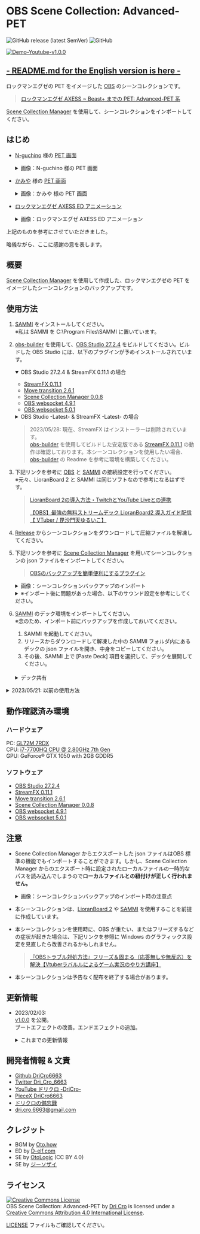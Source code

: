 # OBS Scene Collection: Advanced-PET

![GitHub release (latest SemVer)](https://img.shields.io/github/v/release/DriCro6663/advanced-pet)
![GitHub](https://img.shields.io/github/license/DriCro6663/advanced-pet)

[![Demo-Youtube-v1.0.0](https://img.youtube.com/vi/LzrnZg5Scx4/0.jpg)](https://www.youtube.com/watch?v=LzrnZg5Scx4)

[obs_builder]:https://github.com/DriCro6663/obs-builder
[obs]:https://github.com/obsproject/obs-studio/releases
[obs_27.2.4]:https://github.com/obsproject/obs-studio/releases/tag/27.2.4

[StreamFX]:https://github.com/Xaymar/obs-StreamFX/releases
[StreamFX_0.11.1]:https://github.com/Xaymar/obs-StreamFX/releases/tag/0.11.1

[Move_transition]:https://obsproject.com/forum/resources/move-transition.913/
[Move_transition_2.6.1]:https://obsproject.com/forum/resources/move-transition.913/version/4297/download?file=84807

[Scene_Collection_Manager]:https://obsproject.com/forum/resources/scene-collection-manager.1434/

[OBS_websocket_4.9.1]:https://github.com/obsproject/obs-websocket/releases/tag/4.9.1-compat
[OBS_websocket_5.0.1]:https://github.com/obsproject/obs-websocket/releases/tag/5.0.1

## [- README.md for the English version is here -](./README-EN.md)

ロックマンエグゼの PET をイメージした [OBS](https://obsproject.com/ja) のシーンコレクションです。

> [ロックマンエグゼ AXESS ~ Beast+ までの PET: Advanced-PET 系](https://www.nicovideo.jp/watch/sm30540016)

[Scene Collection Manager](https://obsproject.com/forum/resources/scene-collection-manager.1434/) を使用して、シーンコレクションをインポートしてください。

## はじめ

* [N-guchino](https://exe-rockman.net/) 様の [PET 画面](https://exe-rockman.net/wp-content/uploads/2020/06/pet06.png)

    <details>
    <summary>画像：N-guchino 様の PET 画面</summary>

    [![N-guchino_PET](https://exe-rockman.net/wp-content/uploads/2020/06/pet06.png)](https://exe-rockman.net/make_a_pet_extra01/)

    </details>

* [かみや](https://www.nicovideo.jp/user/19608348) 様の [PET 画面](https://www.nicovideo.jp/watch/sm36826926)

    <details>
    <summary>画像：かみや 様の PET 画面</summary>

    [![ロックマンエグゼ風仮想背景](https://img.cdn.nimg.jp/s/nicovideo/thumbnails/36826926/36826926.61672808.original/r1280x720l?key=288286928b9953df497529e34b1532da9f672da9b8e034b847091eaf6e526f75)](https://www.youtube.com/watch?v=lhHvjWNb8AA)

    </details>

* [ロックマンエグゼ AXESS ED アニメーション](https://www.nicovideo.jp/watch/sm30540016)

    <details><summary>画像：ロックマンエグゼ AXESS ED アニメーション</summary>

    [![光とどく場所ノンテロ](https://img.cdn.nimg.jp/s/nicovideo/thumbnails/30540016/30540016.original/r1280x720l?key=52b270c1df982983aa0f64c9f029287bb0965a98f31a33d56cacd9c0dc75bc5a)](https://www.nicovideo.jp/watch/sm30540016)

    </details>

上記のものを参考にさせていただきました。

略儀ながら、ここに感謝の意を表します。

## 概要

[Scene Collection Manager](https://obsproject.com/forum/resources/scene-collection-manager.1434/) を使用して作成した、ロックマンエグゼの PET をイメージしたシーンコレクションのバックアップです。

## 使用方法

1. [SAMMI](https://github.com/SAMMISolutions/SAMMI-Official/releases) をインストールしてください。<br>
※私は SAMMI を C:\Program Files\SAMMI に置いています。

2. [obs-builder][obs_builder] を使用して、[OBS Studio 27.2.4][obs_27.2.4] をビルドしてください。ビルドした OBS Studio には、以下のプラグインが予めインストールされています。

    <details open>
      <summary>OBS Studio 27.2.4 & StreamFX 0.11.1 の場合</summary>
    
      * [StreamFX 0.11.1][StreamFX_0.11.1]
      * [Move transition 2.6.1][Move_transition_2.6.1]
      * [Scene Collection Manager 0.0.8][Scene_Collection_Manager]
      * [OBS websocket 4.9.1][OBS_websocket_4.9.1]
      * [OBS websocket 5.0.1][OBS_websocket_5.0.1]
    </details>
    
    <details>
      <summary>OBS Studio -Latest- & StreamFX -Latest- の場合</summary>
      
      * [StreamFX -Latest-][StreamFX]
      * [Move transition -Latest-][Move_transition]
      * [Scene Collection Manager 0.0.8][Scene_Collection_Manager]
    </details>

    > 2023/05/28: 現在、StreamFX はインストーラーは削除されています。<br>
    > [obs-builder][obs_builder] を使用してビルドした安定版である [StreamFX 0.11.1][StreamFX_0.11.1] の動作は確認しております。本シーンコレクションを使用したい場合、[obs-builder][obs_builder] の Readme を参考に環境を構築してください。

3. 下記リンクを参考に [OBS](https://obsproject.com/ja) と [SAMMI](https://github.com/SAMMISolutions/SAMMI-Official/releases) の接続設定を行ってください。<br>※元々、LioranBoard 2 と SAMMI は同じソフトなので参考になるはずです。

    > [LioranBoard 2の導入方法・TwitchとYouTube Liveとの連携](https://kurocha.jp/lioranboard2-setup)
    >
    > [【OBS】最強の無料ストリームデック LioranBoard2 導入ガイド配信【 VTuber / 毘沙門天ゆるいこ】](https://www.youtube.com/live/Vf76nyIeeng?feature=share)

4. [Release](https://github.com/DriCro6663//releases) からシーンコレクションをダウンロードして圧縮ファイルを解凍してください。

5. 下記リンクを参考に [Scene Collection Manager](https://obsproject.com/forum/resources/scene-collection-manager.1434/) を用いてシーンコレクションの json ファイルをインポートしてください。

    > [OBSのバックアップを簡単便利にするプラグイン](https://kurocha.jp/obs-scene-collection-manager)

    <details><summary>
    画像：シーンコレクションバックアップのインポート
    </summary>
    
    ![kurocha-import-01](https://kurocha.jp/wp-content/uploads/2022/05/2022-05-09_17h12_27-1.jpg)
    
    ![kurocha-import-02](https://kurocha.jp/wp-content/uploads/2022/05/2022-05-09_17h14_04.jpg)
    
    ![kurocha-import-03](https://kurocha.jp/wp-content/uploads/2022/05/2022-05-09_17h17_53.jpg)
    
    > [OBSのバックアップを簡単便利にするプラグイン](https://kurocha.jp/obs-scene-collection-manager)
    </details>

    <details><summary>
    ※インポート後に問題があった場合、以下のサウンド設定を参考にしてください。
    </summary>

    * BGM: [深層世界](https://oto.how/sound/457), 再生速度：150 %, 音量：-32.0 db
    * ED: [Seeds for the future / Free BGM Ver.](https://www.d-elf.com/free-bgm/free-bgm-ending), 音量：-16.0 db
    * PET-boot-se: [サウンドデザイン-04](https://koukaon.g-sozai.com/se-532.html), 再生速度：50 %, 音量：-8.0 db
    * task-bar-se: [Cyber11-1](https://otologic.jp/free/se/cyber02.html), 再生速度：200 %, 音量：+8.0 db
    * loading-se: [Cyber13-1](https://otologic.jp/free/se/cyber02.html)
    * scene-change-se: [Cyber14-1](https://otologic.jp/free/se/cyber02.html)
    * decision-se: [Cyber15-1](https://otologic.jp/free/se/cyber02.html)
    * PET-frame-se: [Cyber16-2](https://otologic.jp/free/se/cyber02.html)
    * v-se: [Cyber17-1](https://otologic.jp/free/se/cyber02.html)

    </details>

6. [SAMMI](https://github.com/SAMMISolutions/SAMMI-Official/releases) のデック環境をインポートしてください。<br>※念のため、インポート前にバックアップを作成しておいてください。

    1. SAMMI を起動してください。
    2. リリースからダウンロードして解凍した中の SAMMI フォルダ内にあるデックの json ファイルを開き、中身をコピーしてください。
    3. その後、SAMMI 上で [Paste Deck] 項目を選択して、デックを展開してください。

    <br>

    <details>
      <summary>デック共有</summary>
      
      > SAMMI で、共有したいデッキを選択して、その上で右クリックして「デッキをコピー」を選択します。これで、JSON のデッキデータがすべてクリップボードにコピーされる。その後、それをテキストファイルに貼り付けて、他の人と共有することができます。  
      > 　デッキをインポートするには、SAMMI のサイドメニューで Paste Deck を押してください。
      >
      > Share a deck  
      > In SAMMI, select a deck you wish to share with someone, right click on it and select Copy Deck. This will copy all your JSON deck data into your clipboard. You can then paste it into a text file to share with others.  
      > To Import a deck, press Paste Deck in SAMMI’s side menu.  
      > [SAMMI FAQ -Buttons & Commands-](https://sammi.solutions/docs/faq/commands)
    </details>

<details>
    <summary>2023/05/21: 以前の使用方法</summary>
    
1. [OBS](https://obsproject.com/ja) と [SAMMI](https://github.com/SAMMISolutions/SAMMI-Official/releases) をインストールしてください。<br>※私は SAMMI を C:\Program Files\SAMMI に置いています。

2. 以下ののプラグインを [OBS](https://obsproject.com/ja) にインストールしてください。

    * [Scene Collection Manager](https://obsproject.com/forum/resources/scene-collection-manager.1434/)
    * [Move transition](https://obsproject.com/forum/resources/move-transition.913/)
    * [StreamFX](https://obsproject.com/forum/resources/streamfx-for-obs%C2%AE-studio.578/)

        > 2023/02/01 現在、私は [StreamFX 0.12.0 Alpha 151](https://github.com/Xaymar/obs-StreamFX/releases/tag/0.12.0a151) を使用しています。ご使用の OBS によって、StreamFX の Version を選んでご使用ください。

3. 下記リンクを参考に [OBS](https://obsproject.com/ja) と [SAMMI](https://github.com/SAMMISolutions/SAMMI-Official/releases) の接続設定を行ってください。<br>※元々、LioranBoard 2 と SAMMI は同じソフトなので参考になるはずです。

    > [LioranBoard 2の導入方法・TwitchとYouTube Liveとの連携](https://kurocha.jp/lioranboard2-setup)
    >
    > [【OBS】最強の無料ストリームデック LioranBoard2 導入ガイド配信【 VTuber / 毘沙門天ゆるいこ】](https://www.youtube.com/live/Vf76nyIeeng?feature=share)

4. [Release](https://github.com/DriCro6663//releases) からシーンコレクションをダウンロードして圧縮ファイルを解凍してください。

5. 下記リンクを参考に [Scene Collection Manager](https://obsproject.com/forum/resources/scene-collection-manager.1434/) を用いてシーンコレクションの json ファイルをインポートしてください。

    > [OBSのバックアップを簡単便利にするプラグイン](https://kurocha.jp/obs-scene-collection-manager)

    <details><summary>
    画像：シーンコレクションバックアップのインポート
    </summary>
    
    ![kurocha-import-01](https://kurocha.jp/wp-content/uploads/2022/05/2022-05-09_17h12_27-1.jpg)
    
    ![kurocha-import-02](https://kurocha.jp/wp-content/uploads/2022/05/2022-05-09_17h14_04.jpg)
    
    ![kurocha-import-03](https://kurocha.jp/wp-content/uploads/2022/05/2022-05-09_17h17_53.jpg)
    
    > [OBSのバックアップを簡単便利にするプラグイン](https://kurocha.jp/obs-scene-collection-manager)
    </details>

    <details><summary>
    ※インポート後に問題があった場合、以下のサウンド設定を参考にしてください。
    </summary>

    * BGM: [深層世界](https://oto.how/sound/457), 再生速度：150 %, 音量：-32.0 db
    * ED: [Seeds for the future / Free BGM Ver.](https://www.d-elf.com/free-bgm/free-bgm-ending), 音量：-16.0 db
    * PET-boot-se: [サウンドデザイン-04](https://koukaon.g-sozai.com/se-532.html), 再生速度：50 %, 音量：-8.0 db
    * task-bar-se: [Cyber11-1](https://otologic.jp/free/se/cyber02.html), 再生速度：200 %, 音量：+8.0 db
    * loading-se: [Cyber13-1](https://otologic.jp/free/se/cyber02.html)
    * scene-change-se: [Cyber14-1](https://otologic.jp/free/se/cyber02.html)
    * decision-se: [Cyber15-1](https://otologic.jp/free/se/cyber02.html)
    * PET-frame-se: [Cyber16-2](https://otologic.jp/free/se/cyber02.html)
    * v-se: [Cyber17-1](https://otologic.jp/free/se/cyber02.html)

    </details>

6. [SAMMI](https://github.com/SAMMISolutions/SAMMI-Official/releases) のデック環境をインポートしてください。<br>※念のため、インポート前にバックアップを作成しておいてください。

    1. SAMMI を起動してください。
    2. リリースからダウンロードして解凍した中の SAMMI フォルダ内にあるデックの json ファイルを開き、中身をコピーしてください。
    3. その後、SAMMI 上で [Paste Deck] 項目を選択して、デックを展開してください。

    <br>

    > デック共有  
    > SAMMI で、共有したいデッキを選択して、その上で右クリックして「デッキをコピー」を選択します。これで、JSON のデッキデータがすべてクリップボードにコピーされる。その後、それをテキストファイルに貼り付けて、他の人と共有することができます。  
    > 　デッキをインポートするには、SAMMI のサイドメニューで Paste Deck を押してください。
    >
    > Share a deck  
    > In SAMMI, select a deck you wish to share with someone, right click on it and select Copy Deck. This will copy all your JSON deck data into your clipboard. You can then paste it into a text file to share with others.  
    > To Import a deck, press Paste Deck in SAMMI’s side menu.  
    > [SAMMI FAQ -Buttons & Commands-](https://sammi.solutions/docs/faq/commands)
</details>

## 動作確認済み環境

### ハードウェア

PC: [GL72M 7RDX](https://www.msi.com/Laptop/GL72M-7RDX/Specification)  
CPU: [i7-7700HQ CPU @ 2.80GHz 7th Gen](https://www.intel.co.jp/content/www/jp/ja/products/sku/97185/intel-core-i77700hq-processor-6m-cache-up-to-3-80-ghz/specifications.html)  
GPU: GeForce® GTX 1050 with 2GB GDDR5

### ソフトウェア

* [OBS Studio 27.2.4][obs_27.2.4]
* [StreamFX 0.11.1][StreamFX_0.11.1]
* [Move transition 2.6.1][Move_transition_2.6.1]
* [Scene Collection Manager 0.0.8][Scene_Collection_Manager]
* [OBS websocket 4.9.1][OBS_websocket_4.9.1]
* [OBS websocket 5.0.1][OBS_websocket_5.0.1]

## 注意

* Scene Collection Manager からエクスポートした json ファイルはOBS 標準の機能でもインポートすることができます。しかし、Scene Collection Manager からのエクスポート時に設定されたローカルファイルの一時的なパスを読み込んでしまうので**ローカルファイルとの紐付けが正しく行われません。**

    <details><summary>
    画像：シーンコレクションバックアップのインポート時の注意点
    </summary>
    
    ![kurocha-note-01](https://kurocha.jp/wp-content/uploads/2022/05/2022-05-09_17h11_06.jpg)
    
    ![kurocha-note-02](https://kurocha.jp/wp-content/uploads/2022/05/2022-05-09_17h17_02.jpg)
    
    > [OBSのバックアップを簡単便利にするプラグイン](https://kurocha.jp/obs-scene-collection-manager)

    </details>

* 本シーンコレクションは、[LioranBoard 2](https://github.com/LioranWaters/Lioranboard2Update) や [SAMMI](https://sammi.solutions/) を使用することを前提に作成しています。

* 本シーンコレクションを使用時に、OBS が重たい、またはフリーズするなどの症状が起きた場合は、下記リンクを参照に Windows のグラフィックス設定を見直したら改善されるかもしれません。

    > [『OBSトラブル対処方法』フリーズ＆固まる（応答無しや無反応）を解決【Vtuberラバルルによるゲーム実況のやり方講座】](https://youtu.be/KP3QfsjP66M)

* 本シーンコレクションは予告なく配布を終了する場合があります。

## 更新情報

* 2023/02/03:<br>[v1.0.0](https://github.com/DriCro6663/advanced-pet/releases/tag/v1.0.0) を公開。<br>ブートエフェクトの改善。エンドエフェクトの追加。

    <details><summary>
    これまでの更新情報
    </summary>

    * 2023/02/01:<br>[v0.0.5-beta](https://github.com/DriCro6663/advanced-pet/releases/tag/v0.0.5) を公開。<br>DS・4:3 シーンを追加。ED の追加。SAMMI のデックを整理：よく使う処理の関数化。

    * 2023/01/25:<br>[v0.0.4-beta](https://github.com/DriCro6663/advanced-pet/releases/tag/v0.0.4) を公開。<br>GBA-3:2 シーンを追加。コメントシーンの追加・整理。BGM, SE の追加。SAMMI のデックを追加。

    * 2023/01/21:<br>[v0.0.3-alpha](https://github.com/DriCro6663/advanced-pet/releases/tag/v0.0.3) を公開。<br>配信待機・ちょっと待って・配信終了シーンを追加。各アニメーション設定の整理。

    * 2023/01/18:<br>[v0.0.2-alpha](https://github.com/DriCro6663/advanced-pet/releases/tag/v0.0.2) を公開。タスクバーのアニメーション設定した。

    * 2023/01/13:<br>[v0.0.1-alpha](https://github.com/DriCro6663/advanced-pet/releases/tag/v0.0.1) を公開。とり、製作途中のバックアップ。

    </details>

## 開発者情報 & 文責

* [Github DriCro6663](https://github.com/DriCro6663)
* [Twitter Dri_Cro_6663](https://twitter.com/Dri_Cro_6663)
* [YouTube ドリクロ -DriCro-](https://www.youtube.com/channel/UCyWgav9wdiPVjYphB7jrWCQ)
* [PieceX DriCro6663](https://www.piecex.com/users/profile/DriCro6663)
* [ドリクロの備忘録](https://dri-cro-6663.jp/)
* dri.cro.6663@gmail.com

## クレジット

* BGM by [Oto.how](https://oto.how/)
* ED by [D-elf.com](https://www.d-elf.com/)
* SE by [OtoLogic](https://otologic.jp/) (CC BY 4.0)
* SE by [ジーソザイ](https://koukaon.g-sozai.com/)

## ライセンス

<a rel="license" href="http://creativecommons.org/licenses/by/4.0/deed.ja"><img alt="Creative Commons License" style="border-width:0" src="https://i.creativecommons.org/l/by/4.0/88x31.png" /></a><br /><span xmlns:dct="http://purl.org/dc/terms/" href="http://purl.org/dc/dcmitype/Dataset" property="dct:title" rel="dct:type">OBS Scene Collection: Advanced-PET</span> by <a xmlns:cc="http://creativecommons.org/ns#" href="https://github.com/DriCro6663/advanced-pet" property="cc:attributionName" rel="cc:attributionURL">Dri Cro</a> is licensed under a <a rel="license" href="http://creativecommons.org/licenses/by/4.0/">Creative Commons Attribution 4.0 International License</a>.

[LICENSE](.LICENSE) ファイルもご確認してください。
